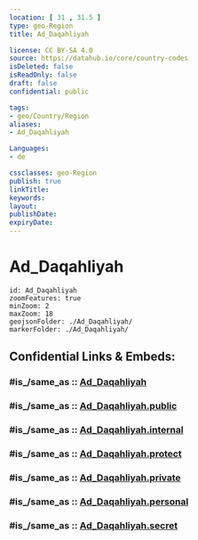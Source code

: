 ```yaml
---
location: [ 31 , 31.5 ] 
type: geo-Region
title: Ad_Daqahliyah

license: CC BY-SA 4.0
source: https://datahub.io/core/country-codes
isDeleted: false
isReadOnly: false
draft: false
confidential: public

tags:
- geo/Country/Region
aliases:
- Ad_Daqahliyah

Languages:
- de

cssclasses: geo-Region
publish: true
linkTitle: 
keywords: 
layout: 
publishDate: 
expiryDate: 
---
```


# Ad_Daqahliyah

```leaflet
id: Ad_Daqahliyah
zoomFeatures: true 
minZoom: 2 
maxZoom: 18
geojsonFolder: ./Ad_Daqahliyah/
markerFolder: ./Ad_Daqahliyah/
```


## Confidential Links & Embeds: 

### #is_/same_as :: [Ad_Daqahliyah](/_Standards/Earth/Continent/Africa/Africa~North/Egypt/governorates~Egypt/Ad_Daqahliyah.md) 

### #is_/same_as :: [Ad_Daqahliyah.public](/_public/Earth/Continent/Africa/Africa~North/Egypt/governorates~Egypt/Ad_Daqahliyah.public.md) 

### #is_/same_as :: [Ad_Daqahliyah.internal](/_internal/Earth/Continent/Africa/Africa~North/Egypt/governorates~Egypt/Ad_Daqahliyah.internal.md) 

### #is_/same_as :: [Ad_Daqahliyah.protect](/_protect/Earth/Continent/Africa/Africa~North/Egypt/governorates~Egypt/Ad_Daqahliyah.protect.md) 

### #is_/same_as :: [Ad_Daqahliyah.private](/_private/Earth/Continent/Africa/Africa~North/Egypt/governorates~Egypt/Ad_Daqahliyah.private.md) 

### #is_/same_as :: [Ad_Daqahliyah.personal](/_personal/Earth/Continent/Africa/Africa~North/Egypt/governorates~Egypt/Ad_Daqahliyah.personal.md) 

### #is_/same_as :: [Ad_Daqahliyah.secret](/_secret/Earth/Continent/Africa/Africa~North/Egypt/governorates~Egypt/Ad_Daqahliyah.secret.md)

